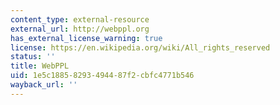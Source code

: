 ```yaml
---
content_type: external-resource
external_url: http://webppl.org
has_external_license_warning: true
license: https://en.wikipedia.org/wiki/All_rights_reserved
status: ''
title: WebPPL
uid: 1e5c1885-8293-4944-87f2-cbfc4771b546
wayback_url: ''
---
```

